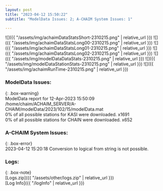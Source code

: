```yaml
---
layout: post
title: "2023-04-12 15:50:22"
subtitle: "ModelData Issues: 2; A-CHAIM System Issues: 1"

---
```


![]({{ "/assets/img/achaimDataStatsShort-2310215.png" | relative_url }})
![]({{ "/assets/img/achaimDataStatsLong00-2310215.png" | relative_url }})
![]({{ "/assets/img/achaimDataStatsLong01-2310215.png" | relative_url }})
![]({{ "/assets/img/achaimDataStatsLong02-2310215.png" | relative_url }})
![]({{ "/assets/img/modelDataDataStats-2310215.png" | relative_url }})
![]({{ "/assets/img/modelDataStationStats-2310215.png" | relative_url }})
![]({{ "/assets/img/achaimRunTime-2310215.png" | relative_url }})


### ModelData Issues:  
  
{: .box-warning}  
 ModelData report for 12-Apr-2023 15:50:09   
 /home/chaim/ACHAIM_SERVER/A-CHAIM/modelData/2023/102/15/modelData.mat   
 0% of all possible stations for KASI were downloaded. x1691   
 0% of all possible stations for CHAIN were downloaded. x652   
  
### A-CHAIM System Issues:  
  
{: .box-error}  
2023-04-12 15:20:18 Conversion to logical from string is not possible.  

### Logs:  
  
{: .box-note}  
[Logs.zip]({{ "/assets/other/logs.zip" | relative_url }})  
[Log Info]({{ "/logInfo" | relative_url }})  
